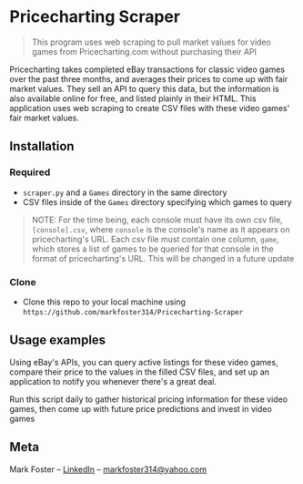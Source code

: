 # Pricecharting Scraper
> This program uses web scraping to pull market values for video games from Pricecharting.com without purchasing their API

Pricecharting takes completed eBay transactions for classic video games over the past three months, and averages their prices to come up with fair market values. They sell an API to query this data, but the information is also available online for free, and listed plainly in their HTML. This application uses web scraping to create CSV files with these video games' fair market values.

## Installation

### Required

- `scraper.py` and a `Games` directory in the same directory
- CSV files inside of the `Games` directory specifying which games to query
> NOTE: For the time being, each console must have its own csv file, `[console].csv`, where `console` is the console's name as it appears on pricecharting's URL. Each csv file must contain one column, `game`, which stores a list of games to be queried for that console in the format of pricecharting's URL. This will be changed in a future update

### Clone

- Clone this repo to your local machine using `https://github.com/markfoster314/Pricecharting-Scraper`

## Usage examples

Using eBay's APIs, you can query active listings for these video games, compare their price to the values in the filled CSV files, and set up an application to notify you whenever there's a great deal.

Run this script daily to gather historical pricing information for these video games, then come up with future price predictions and invest in video games

## Meta

Mark Foster – [LinkedIn](https://www.linkedin.com/in/markfoster314/) – markfoster314@yahoo.com


<!-- Markdown link & img dfn's -->
[npm-image]: https://img.shields.io/npm/v/datadog-metrics.svg?style=flat-square
[npm-url]: https://npmjs.org/package/datadog-metrics
[npm-downloads]: https://img.shields.io/npm/dm/datadog-metrics.svg?style=flat-square
[travis-image]: https://img.shields.io/travis/dbader/node-datadog-metrics/master.svg?style=flat-square
[travis-url]: https://travis-ci.org/dbader/node-datadog-metrics
[wiki]: https://github.com/yourname/yourproject/wiki
